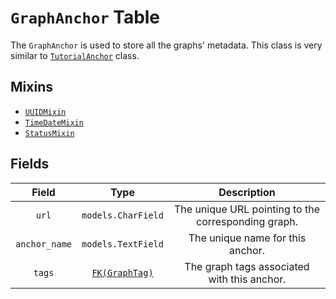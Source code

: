 # `GraphAnchor` Table

The `GraphAnchor` is used to store all the graphs' metadata. This class is very similar to [ `TutorialAnchor`](/RFCs/backend/database/tutorial_related_tables/tutorial/tutorial_anchor_table.md) class. 

## Mixins

* [`UUIDMixin`](/RFCs/backend/database/mixins.md#UUIDMixin)
* [`TimeDateMixin`](/RFCs/backend/database/mixins.md#TimeDateMixin)
* [`StatusMixin`](/RFCs/backend/database/mixins.md#StatusMixin)

## Fields

|     Field     |                             Type                             |                     Description                     |
| :-----------: | :----------------------------------------------------------: | :-------------------------------------------------: |
|     `url`     |                      `models.CharField`                      | The unique URL pointing to the corresponding graph. |
| `anchor_name` |                      `models.TextField`                      |          The unique name for this anchor.           |
|    `tags`     | [`FK(GraphTag)`](/RFCs/backend/database/tutorial_related_tables/tag/graph_tag_table.md) |     The graph tags associated with this anchor.     |

